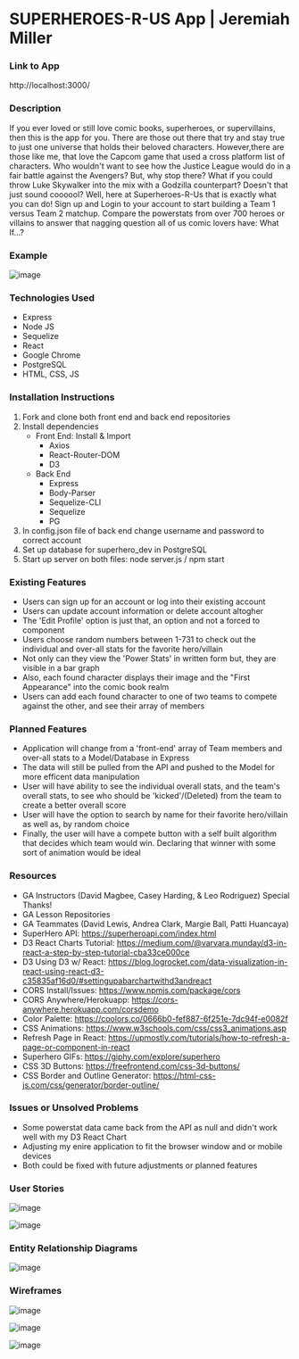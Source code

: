 # SUPERHEROES-R-US  App | Jeremiah Miller

### Link to App
http://localhost:3000/

### Description
If you ever loved or still love comic books, superheroes, or supervillains, then this is the app for you. There are those out there that try and stay true to just one universe that holds their beloved characters. However,there are those like me, that love the Capcom game that used a cross platform list of characters. Who wouldn't want to see how the Justice League would do in a fair battle against the Avengers? But, why stop there? What if you could throw Luke Skywalker into the mix with a Godzilla counterpart? Doesn't that just sound coooool? Well, here at Superheroes-R-Us that is exactly what you can do! Sign up and Login to your account to start building a Team 1 versus Team 2 matchup. Compare the powerstats from over 700 heroes or villains to answer that nagging question all of us comic lovers have: What If...?

### Example
![image](https://user-images.githubusercontent.com/83088409/125825689-395f4096-d250-4513-bd08-09c71427b8aa.png)




### Technologies Used
* Express
* Node JS
* Sequelize
* React
* Google Chrome
* PostgreSQL
* HTML, CSS, JS

### Installation Instructions
1. Fork and clone both front end and back end repositories
2. Install dependencies
    * Front End: Install & Import
        - Axios
        - React-Router-DOM
        - D3
    * Back End
        - Express
        - Body-Parser
        - Sequelize-CLI
        - Sequelize
        - PG
3. In config.json file of back end change username and password to correct account
4. Set up database for superhero_dev in PostgreSQL
5. Start up server on both files: node server.js / npm start

### Existing Features
* Users can sign up for an account or log into their existing account
* Users can update account information or delete account altogher
* The 'Edit Profile' option is just that, an option and not a forced to component
* Users choose random numbers between 1-731 to check out the individual and over-all stats for the favorite hero/villain
* Not only can they view the 'Power Stats' in written form but, they are visible in a bar graph
* Also, each found character displays their image and the "First Appearance" into the comic book realm
* Users can add each found character to one of two teams to compete against the other, and see their array of members

### Planned Features
* Application will change from a 'front-end' array of Team members and over-all stats to a Model/Database in Express
* The data will still be pulled from the API and pushed to the Model for more efficent data manipulation
* User will have ability to see the individual overall stats, and the team's overall stats, to see who should be 'kicked'/(Deleted) from the team to create a better overall score
* User will have the option to search by name for their favorite hero/villain as well as, by random choice
* Finally, the user will have a compete button with a self built algorithm that decides which team would win. Declaring that winner with some sort of animation would be ideal

### Resources
* GA Instructors (David Magbee, Casey Harding, & Leo Rodriguez) Special Thanks!
* GA Lesson Repositories
* GA Teammates (David Lewis, Andrea Clark, Margie Ball, Patti Huancaya)
* SuperHero API: https://superheroapi.com/index.html
* D3 React Charts Tutorial: https://medium.com/@varvara.munday/d3-in-react-a-step-by-step-tutorial-cba33ce000ce
* D3 Using D3 w/ React: https://blog.logrocket.com/data-visualization-in-react-using-react-d3-c35835af16d0/#settingupabarchartwithd3andreact
* CORS Install/Issues: https://www.npmjs.com/package/cors
* CORS Anywhere/Herokuapp: https://cors-anywhere.herokuapp.com/corsdemo
* Color Palette: https://coolors.co/0666b0-fef887-6f251e-7dc94f-e0082f
* CSS Animations: https://www.w3schools.com/css/css3_animations.asp 
* Refresh Page in React: https://upmostly.com/tutorials/how-to-refresh-a-page-or-component-in-react
* Superhero GIFs: https://giphy.com/explore/superhero
* CSS 3D Buttons: https://freefrontend.com/css-3d-buttons/
* CSS Border and Outline Generator: https://html-css-js.com/css/generator/border-outline/

### Issues or Unsolved Problems
* Some powerstat data came back from the API as null and didn't work well with my D3 React Chart
* Adjusting my enire application to fit the browser window and or mobile devices
* Both could be fixed with future adjustments or planned features

### User Stories
![image](https://user-images.githubusercontent.com/83088409/125844275-2008bd83-05f4-4535-8691-58da82ad8283.png)

![image](https://user-images.githubusercontent.com/83088409/125844342-5858c90b-0a1f-4f4a-86aa-c21ffdf2043d.png)


### Entity Relationship Diagrams
![image](https://user-images.githubusercontent.com/83088409/125844439-ff05559b-2508-42f3-9eee-19069678b89b.png)


### Wireframes 
![image](https://user-images.githubusercontent.com/83088409/125844571-f6ab376e-ed27-454d-98e2-56ae443ebd44.png)

![image](https://user-images.githubusercontent.com/83088409/125851296-6a2a074a-36ce-48ae-877c-b3ddfbbe2326.png)

![image](https://user-images.githubusercontent.com/83088409/125851376-f1c849d8-27e8-4c7f-8e78-4edb71542c1b.png)




